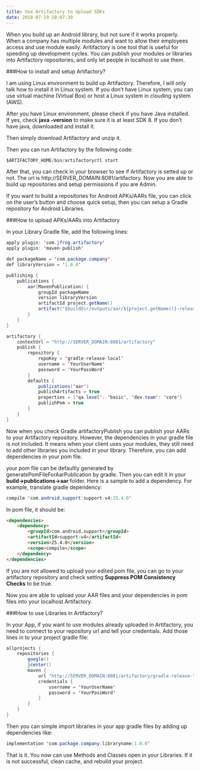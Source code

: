 ```yaml
---
title: Use Artifactory to Upload SDKs
date: 2018-07-19 10:07:39
---
```


When you build up an Android library, but not sure if it works properly. When a company has multiple modules and want to allow their employees access and use module easily. Aritifactory is one tool that is useful for speeding up development cycles. You can publish your modules or libraries into Artifactory repositories, and only let people in localhost to use them.

###How to install and setup Artifactory?

I am using Linux environment to build up Artifactory. Therefore, I will only talk how to install it in Linux system. If you don’t have Linux system, you can use virtual machine (Virtual Box) or host a Linux system in clouding system (AWS).

After you have Linux environment, please check if you have Java installed. If yes, check __java -version__ to make sure it is at least SDK 8. If you don’t have java, downloaded and install it.

Then simply download Artifactory and unzip it.

Then you can run Artifactory by the following code:

```java
$ARTIFACTORY_HOME/bin/artifactoryctl start
```
After that, you can check in your browser to see if Artifactory is setted up or not. The url is http://SERVER_DOMAIN:8081/artifactory. Now you are able to build up repositories and setup permissions if you are Admin.

If you want to build a repositories for Android APKs/AARs file, you can click on the user’s button and choose quick setup, then you can setup a Gradle repository for Android Libraries.

###How to upload APKs/AARs into Artifactory

In your Library Gradle file, add the following lines:

```java
apply plugin: 'com.jfrog.artifactory'
apply plugin: 'maven-publish'

def packageName = 'com.package.company'
def libraryVersion = '1.0.0'

publishing {
    publications {
        aar(MavenPublication) {
            groupId packageName
            version libraryVersion
            artifactId project.getName()
            artifact("$buildDir/outputs/aar/${project.getName()}-release.aar";
        }
    }
}

artifactory {
    contextUrl = "http://SERVER_DOMAIN:8081/artifactory"
    publish {
        repository {
            repoKey = 'gradle-release-local'
            username = 'YourUserName'
            password = 'YourPassWord'
        }
        defaults {
            publications('aar')
            publishArtifacts = true
            properties = ['qa.level': 'basic', 'dev.team': 'core']
            publishPom = true
        }
    }
}
```

Now when you check Gradle artifactoryPublish you can publish your AARs to your Artifactory repository. However, the dependencies in your gradle file is not included. It means when your client uses your modules, they still need to add other libraries you included in your library. Therefore, you can add dependencies in your pom file.

your pom file can be defaultly generated by generatePomFileForAarPublication by gradle. Then you can edit it in your __build->publications->aar__ folder. Here is a sample to add a dependency. For example, translate gradle dependency:

```java
compile 'com.android.support:support-v4:25.4.0'
```

In pom file, it should be:

```html
<dependencies>
    <dependency>
        <groupId>com.android.support</groupId>
        <artifactId>support-v4</artifactId>
        <version>25.4.0</version>
        <scope>compile</scope>
    </dependency>
</dependencies>
```
If you are not allowed to upload your edited pom file, you can go to your artifactory repository and check setting __Suppress POM Consistency Checks__ to be true.

Now you are able to upload your AAR files and your dependencies in pom files into your localhost Artifactory.

###How to use Libraries in Artifactory?

In your App, if you want to use modules already uploaded in Artifactory, you need to connect to your repository url and tell your credentials. Add those lines in to your project gradle file:

```java
allprojects {
    repositories {
        google()
        jcenter()
        maven {
            url "http://SERVER_DOMAIN:8081/artifactory/gradle-release-local"
            credentials {
                username = 'YourUserName'
                password = 'YourPassWord'
            }
        }
    }
}
```

Then you can simple import libraries in your app gradle files by adding up dependencies like:

```java
implementation 'com.package.company:libraryname:1.0.0'
```

That is it. You now can use Methods and Classes open in your Libraries. If it is not successful, clean cache, and rebuild your project.
